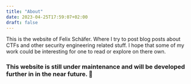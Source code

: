 ```yaml
---
title: "About"
date: 2023-04-25T17:59:07+02:00
draft: false
---
```

This is the website of Felix Schäfer. Where I try to post blog posts about CTFs and other security engineering related stuff. I hope that some of my work could be interesting for one to read or explore on there own. 

### This website is still under maintenance and will be developed further in in the near future. 🔧